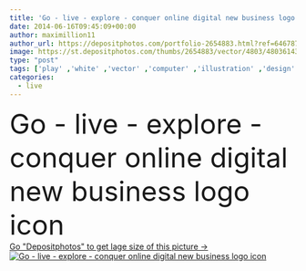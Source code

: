 ```yaml
---
title: 'Go - live - explore - conquer online digital new business logo icon'
date: 2014-06-16T09:45:09+00:00
author: maximillion11
author_url: https://depositphotos.com/portfolio-2654883.html?ref=64678756
image: https://st.depositphotos.com/thumbs/2654883/vector/4803/48036143/api_thumb_450.jpg?forcejpeg=true
type: "post"
tags: ['play' ,'white' ,'vector' ,'computer' ,'illustration' ,'design' ,'set' ,'business' ,'sign' ,'travel' ,'people' ,'success' ,'abstract' ,'technology' ,'creativity' ,'3d' ,'peace' ,'symbol' ,'elements' ,'creative' ,'icon' ,'draw' ,'school' ,'communication' ,'mobile' ,'work' ,'tool' ,'writing' ,'pen' ,'live' ,'book' ,'pencil' ,'future' ,'drive' ,'stars' ,'marketing' ,'artist' ,'theater' ,'logo' ,'explore' ,'writer' ,'pictogram' ,'Go' ,'script' ,'developer' ,'positioning' ,'rocket' ,'app' ,'locator' ,'edit' ]
categories: 
  - live
---
```

<div aling="center">
            <font size="60"> Go - live - explore - conquer online digital new business logo icon</font>   
</div>
<div>
    <a href='https://st.depositphotos.com/thumbs/2654883/vector/4803/48036143/api_thumb_450.jpg?forcejpeg=true?ref=64678756' target=_blank > Go "Depositphotos" to get lage size of this picture ->
        <img href='https://st.depositphotos.com/thumbs/2654883/vector/4803/48036143/api_thumb_450.jpg?forcejpeg=true?ref=64678756' src='https://st.depositphotos.com/2654883/4803/v/950/depositphotos_48036143-stock-illustration-go-live-explore-conquer-online.jpg?forcejpeg=true' alt='Go - live - explore - conquer online digital new business logo icon' >
    </a>
</div>
